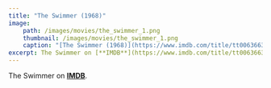 ```yaml
---
title: "The Swimmer (1968)"
image:
    path: /images/movies/the_swimmer_1.png
    thumbnail: /images/movies/the_swimmer_1.png
    caption: "[The Swimmer (1968)](https://www.imdb.com/title/tt0063663/)"
excerpt: The Swimmer on [**IMDB**](https://www.imdb.com/title/tt0063663/).
---
```


The Swimmer on [**IMDB**](https://www.imdb.com/title/tt0063663/).

